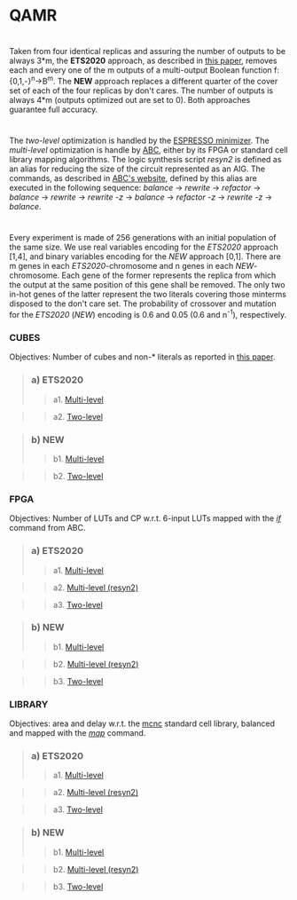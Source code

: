 # QAMR
# 
Taken from four identical replicas and assuring the number of outputs to be always 3\*m, the **ETS2020** approach, as described in [this paper](https://ieeexplore.ieee.org/stamp/stamp.jsp?tp=&arnumber=9131574), removes each and every one of the m outputs of a multi-output Boolean function f:{0,1,-}<sup>n</sup>&rarr;B<sup>m</sup>. The **NEW** approach replaces a different quarter of the cover set of each of the four replicas by don't cares. The number of outputs is always 4\*m (outputs optimized out are set to 0). Both approaches guarantee full accuracy.
# 
The *two-level* optimization is handled by the [ESPRESSO minimizer](http://web.eecs.umich.edu/~ksewell/espresso/). The *multi-level* optimization is handle by [ABC](https://github.com/berkeley-abc/abc), either by its FPGA or standard cell library mapping algorithms. The logic synthesis script *resyn2* is defined as an alias for reducing the size of the circuit represented as an AIG. The commands, as described in [ABC's website](https://people.eecs.berkeley.edu/~alanmi/abc/abc.htm#_Toc179291836), defined by this alias are executed in the following sequence: *balance* &rarr; *rewrite* &rarr; *refactor* &rarr; *balance* &rarr; *rewrite* &rarr; *rewrite -z* &rarr; *balance* &rarr; *refactor -z* &rarr; *rewrite -z* &rarr; *balance*.
# 
Every experiment is made of 256 generations with an initial population of the same size. We use real variables encoding for the *ETS2020* approach [1,4], and binary variables encoding for the *NEW* approach [0,1]. There are m genes in each *ETS2020*-chromosome and n genes in each *NEW*-chromosome. Each gene of the former represents the replica from which the output at the same position of this gene shall be removed. The only two in-hot genes of the latter represent the two literals covering those minterms disposed to the don't care set. The probability of crossover and mutation for the *ETS2020* (*NEW*) encoding is 0.6 and 0.05 (0.6 and n<sup>-1</sup>), respectively.

### CUBES
Objectives: Number of cubes and non-* literals as reported in [this paper](https://ieeexplore.ieee.org/stamp/stamp.jsp?tp=&arnumber=8587768).

>### a) ETS2020
>> a1. [Multi-level](https://github.com/ETS2020/QAMR/tree/master/Results_CUBES/ETS2020/Results_MULTILEVEL)

>> a2. [Two-level](https://github.com/ETS2020/QAMR/tree/master/Results_CUBES/ETS2020/Results_TWOLEVELS)

>### b) NEW
>> b1. [Multi-level](https://github.com/ETS2020/QAMR/tree/master/Results_CUBES/NEW/Results_MULTILEVEL)

>> b2. [Two-level](https://github.com/ETS2020/QAMR/tree/master/Results_CUBES/NEW/Results_TWOLEVELS)

### FPGA
Objectives: Number of LUTs and CP w.r.t. 6-input LUTs mapped with the [*if*](https://people.eecs.berkeley.edu/~alanmi/publications/2007/fpga07_fast.pdf) command from ABC.

>### a) ETS2020
>> a1. [Multi-level](https://github.com/ETS2020/QAMR/tree/master/Results_FPGA/ETS2020/Results_MULTILEVEL)

>> a2. [Multi-level (resyn2)](https://github.com/ETS2020/QAMR/tree/master/Results_FPGA/ETS2020/Results_resyn2)

>> a3. [Two-level](https://github.com/ETS2020/QAMR/tree/master/Results_FPGA/ETS2020/Results_TWOLEVELS)

>### b) NEW
>> b1. [Multi-level](https://github.com/ETS2020/QAMR/tree/master/Results_FPGA/NEW/Results_MULTILEVEL)

>> b2. [Multi-level (resyn2)](https://github.com/ETS2020/QAMR/tree/master/Results_FPGA/NEW/Results_resyn2)

>> b3. [Two-level](https://github.com/ETS2020/QAMR/tree/master/Results_FPGA/NEW/Results_TWOLEVELS)

### LIBRARY
Objectives: area and delay w.r.t. the [mcnc](http://www.ecs.umass.edu/ece/labs/vlsicad/ece667/links/mcnc.genlib) standard cell library, balanced and mapped with the [*map*](https://people.eecs.berkeley.edu/~alanmi/abc/abc.htm#_Toc179291840) command.

>### a) ETS2020
>> a1. [Multi-level](https://github.com/ETS2020/QAMR/tree/master/Results_LIBRARY/ETS2020/Results_MULTILEVEL)

>> a2. [Multi-level (resyn2)](https://github.com/ETS2020/QAMR/tree/master/Results_LIBRARY/ETS2020/Results_resyn2)

>> a3. [Two-level](https://github.com/ETS2020/QAMR/tree/master/Results_LIBRARY/ETS2020/Results_TWOLEVELS)

>### b) NEW
>> b1. [Multi-level](https://github.com/ETS2020/QAMR/tree/master/Results_LIBRARY/NEW/Results_MULTILEVEL)

>> b2. [Multi-level (resyn2)](https://github.com/ETS2020/QAMR/tree/master/Results_LIBRARY/NEW/Results_resyn2)

>> b3. [Two-level](https://github.com/ETS2020/QAMR/tree/master/Results_LIBRARY/NEW/Results_TWOLEVELS)

<!--```bash
pip install foobar
```-->
